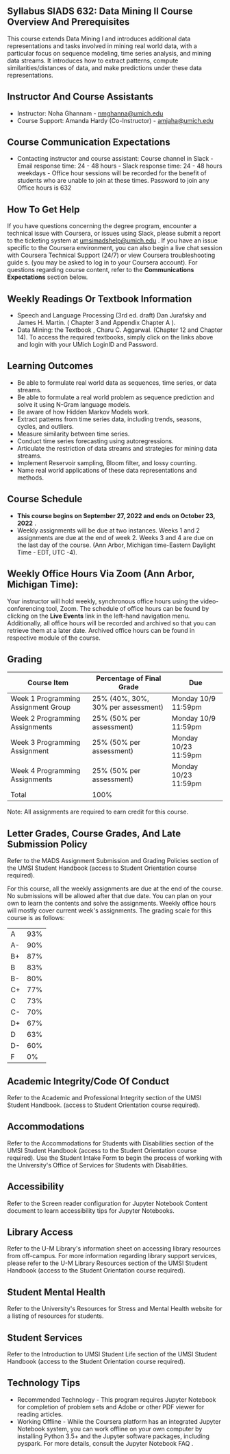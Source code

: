 ## Syllabus SIADS 632: Data Mining II Course Overview And Prerequisites

This course extends Data Mining I and introduces additional data representations and tasks involved in mining real world data, with a particular focus on sequence modeling, time series analysis, and mining data streams. It introduces how to extract patterns, compute similarities/distances of data, and make predictions under these data representations.

## Instructor And Course Assistants

- Instructor: Noha Ghannam - nmghanna@umich.edu
- Course Support: Amanda Hardy (Co-Instructor) - amjaha@umich.edu

## Course Communication Expectations

- Contacting instructor and course assistant: Course channel in Slack - Email response time: 24 - 48 hours - Slack response time: 24 - 48 hours weekdays - Office hour sessions will be recorded for the benefit of students who are unable to join at these times. Password to join any Office hours is 632

## How To Get Help

If you have questions concerning the degree program, encounter a technical issue with Coursera, or issues using Slack, please submit a report to the ticketing system at umsimadshelp@umich.edu . If you have an issue specific to the Coursera environment, you can also begin a live chat session with Coursera Technical Support (24/7) or view Coursera troubleshooting guide s. (you may be asked to log in to your Coursera account). For questions regarding course content, refer to the **Communications Expectations** section below.

## Weekly Readings Or Textbook Information

- Speech and Language Processing (3rd ed. draft) Dan Jurafsky and James H. Martin. ( Chapter 3 and Appendix Chapter A ).
- Data Mining: the Textbook , Charu C. Aggarwal. (Chapter 12 and Chapter 14). To access the required textbooks, simply click on the links above and login with your UMich LoginID and Password.

## Learning Outcomes

- Be able to formulate real world data as sequences, time series, or data streams.
- Be able to formulate a real world problem as sequence prediction and solve it using N-Gram language models.
- Be aware of how Hidden Markov Models work.
- Extract patterns from time series data, including trends, seasons, cycles, and outliers.
- Measure similarity between time series.
- Conduct time series forecasting using autoregressions.
- Articulate the restriction of data streams and strategies for mining data streams.
- Implement Reservoir sampling, Bloom filter, and lossy counting.
- Name real world applications of these data representations and methods.

## Course Schedule

- **This course begins on September 27, 2022 and ends on October 23, 2022** .
- Weekly assignments will be due at two instances. Weeks 1 and 2 assignments are due at the end of week 2. Weeks 3 and 4 are due on the last day of the course. (Ann Arbor, Michigan time-Eastern Daylight Time - EDT, UTC -4).

## Weekly Office Hours Via Zoom (Ann Arbor, Michigan Time):

Your instructor will hold weekly, synchronous office hours using the video-conferencing tool, Zoom. The schedule of office hours can be found by clicking on the **Live Events** link in the left-hand navigation menu. Additionally, all office hours will be recorded and archived so that you can retrieve them at a later date. Archived office hours can be found in respective module of the course.

## Grading

| Course Item                         | Percentage of Final Grade          | Due                  |
| ----------------------------------- | ---------------------------------- | -------------------- |
| Week 1 Programming Assignment Group | 25% (40%, 30%, 30% per assessment) | Monday 10/9 11:59pm  |
| Week 2 Programming Assignments      | 25% (50% per assessment)           | Monday 10/9 11:59pm  |
| Week 3 Programming Assignment       | 25% (50% per assessment)           | Monday 10/23 11:59pm |
| Week 4 Programming Assignments      | 25% (50% per assessment)           | Monday 10/23 11:59pm |
| Total                               | 100%                               |                      |

Note: All assignments are required to earn credit for this course.

## Letter Grades, Course Grades, And Late Submission Policy

Refer to the MADS Assignment Submission and Grading Policies section of the UMSI Student Handbook (access to Student Orientation course required).

For this course, all the weekly assignments are due at the end of the course. No submissions will be allowed after that due date. You can plan on your own to learn the contents and solve the assignments. Weekly office hours will mostly cover current week's assignments. The grading scale for this course is as follows:

|     |     |
| --- | --- |
| A   | 93% |
| A-  | 90% |
| B+  | 87% |
| B   | 83% |
| B-  | 80% |
| C+  | 77% |
| C   | 73% |
| C-  | 70% |
| D+  | 67% |
| D   | 63% |
| D-  | 60% |
| F   | 0%  |

## Academic Integrity/Code Of Conduct

Refer to the Academic and Professional Integrity section of the UMSI Student Handbook. (access to Student Orientation course required).

## Accommodations

Refer to the Accommodations for Students with Disabilities section of the UMSI Student Handbook (access to the Student Orientation course required). Use the Student Intake Form to begin the process of working with the University's Office of Services for Students with Disabilities.

## Accessibility

Refer to the Screen reader configuration for Jupyter Notebook Content document to learn accessibility tips for Jupyter Notebooks.

## Library Access

Refer to the U-M Library's information sheet on accessing library resources from off-campus. For more information regarding library support services, please refer to the U-M Library Resources section of the UMSI Student Handbook (access to the Student Orientation course required).

## Student Mental Health

Refer to the University's Resources for Stress and Mental Health website for a listing of resources for students.

## Student Services

Refer to the Introduction to UMSI Student Life section of the UMSI Student Handbook (access to the Student Orientation course required).

## Technology Tips

- Recommended Technology - This program requires Jupyter Notebook for completion of problem sets and Adobe or other PDF viewer for reading articles.
- Working Offline - While the Coursera platform has an integrated Jupyter Notebook system, you can work offline on your own computer by installing Python 3.5+ and the Jupyter software packages, including pyspark. For more details, consult the Jupyter Notebook FAQ .
